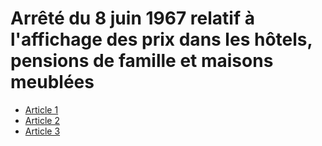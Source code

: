# Arrêté du 8 juin 1967 relatif à l'affichage des prix dans les hôtels, pensions de famille et maisons meublées

- [Article 1](article-1.md)
- [Article 2](article-2.md)
- [Article 3](article-3.md)
